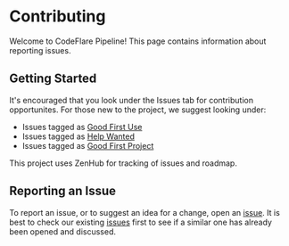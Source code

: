 <!--
# Copyright IBM Corporation 2020,2021
#
# Licensed under the Apache License, Version 2.0 (the "License");
# you may not use this file except in compliance with the License.
# You may obtain a copy of the License at
#
#     http://www.apache.org/licenses/LICENSE-2.0
#
# Unless required by applicable law or agreed to in writing, software
# distributed under the License is distributed on an "AS IS" BASIS,
# WITHOUT WARRANTIES OR CONDITIONS OF ANY KIND, either express or implied.
# See the License for the specific language governing permissions and
# limitations under the License.
-->

# Contributing

Welcome to CodeFlare Pipeline! This page contains information about reporting issues.

## Getting Started

It's encouraged that you look under the Issues tab for contribution opportunites. For those new to the project, we suggest looking under:

- Issues tagged as [Good First Use](https://github.ibm.com/codeflare/ray-pipeline/issues?q=is%3Aissue+is%3Aopen+sort%3Aupdated-desc+label%3A%22good+first+issue%22)
- Issues tagged as [Help Wanted](https://github.ibm.com/codeflare/ray-pipeline/issues?q=is%3Aissue+is%3Aopen+sort%3Aupdated-desc+label%3A%22help+wanted%22)
- Issues tagged as [Good First Project](https://github.ibm.com/codeflare/ray-pipeline//issues?q=is%3Aissue+is%3Aopen+label%3A%22good+first+project%22)

This project uses ZenHub for tracking of issues and roadmap.

## Reporting an Issue

To report an issue, or to suggest an idea for a change, open an [issue](../../issues/new). It is best to check our existing [issues](../../issues) first to see if a similar one has already been opened and discussed.
